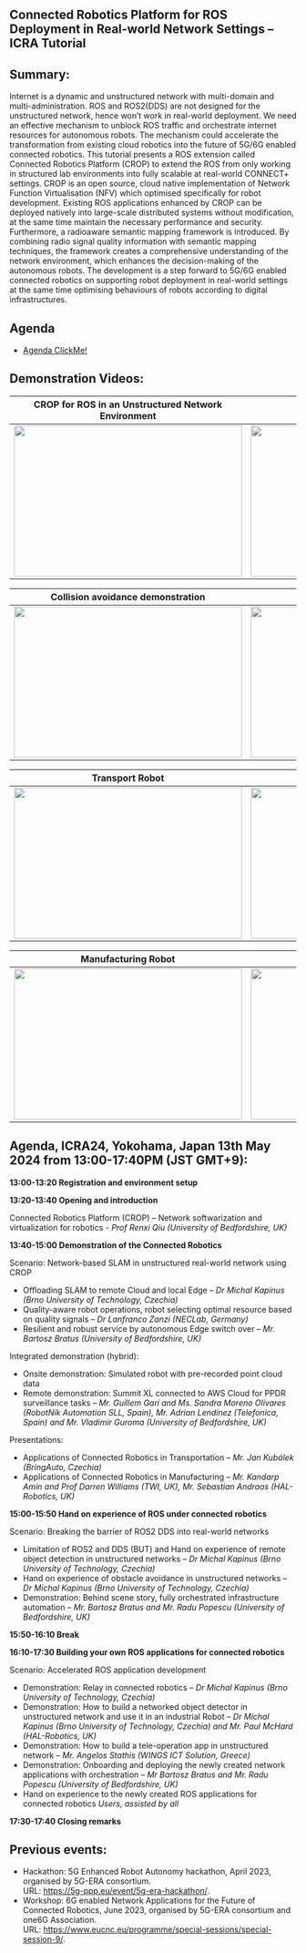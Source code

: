 ## Connected Robotics Platform for ROS Deployment in Real-world Network Settings – ICRA Tutorial

## Summary:
Internet is a dynamic and unstructured network with multi-domain and multi-administration. ROS and ROS2(DDS) are not designed for the unstructured network, hence won’t work in real-world deployment. We need an effective mechanism to unblock ROS traffic and orchestrate internet resources for autonomous robots. The mechanism could accelerate the transformation from existing cloud robotics into the future of 5G/6G enabled connected robotics. This tutorial presents a ROS extension called Connected Robotics Platform (CROP) to extend the ROS from only working in structured lab environments into fully scalable at real-world CONNECT+ settings. CROP is an open source, cloud native implementation of Network Function Virtualisation (NFV) which optimised specifically for robot development. Existing ROS applications enhanced by CROP can be deployed natively into large-scale distributed systems without modification, at the same time maintain the necessary performance and security. Furthermore, a radioaware semantic mapping framework is introduced. By combining radio signal quality information with semantic mapping techniques, the framework creates a comprehensive understanding of the network environment, which enhances the decision-making of the autonomous robots. The development is a step forward to 5G/6G  enabled connected robotics on supporting robot deployment in real-world settings at the same time optimising behaviours of robots according to digital infrastructures.


## Agenda

* [Agenda ClickMe!](#Agenda)


## Demonstration Videos:

CROP for ROS in an Unstructured Network Environment | Radio-Aware Semantic Maps
:-: | :-:
[<img src="https://img.youtube.com/vi/KtKC98YrqK0/maxresdefault.jpg"  width="400" height="265">](https://youtu.be/KtKC98YrqK0) | [<img src="https://img.youtube.com/vi/CMcDZyFyge8/maxresdefault.jpg" width="400" height="265">](https://youtu.be/CMcDZyFyge8&t)

Collision avoidance demonstration | Train detector demonstration
:-: | :-:
[<img src="https://img.youtube.com/vi/4RbB8IuZZy8/maxresdefault.jpg"  width="400" height="265">](https://youtu.be/4RbB8IuZZy8) | [<img src="https://img.youtube.com/vi/xiZsWGed9FU/maxresdefault.jpg"  width="400" height="265">](https://youtu.be/xiZsWGed9FU&t)


Transport Robot | Surveillance Robot
:-: | :-:
[<img src="https://img.youtube.com/vi/J19jpORf4Po/maxresdefault.jpg"  width="400" height="265">](https://www.youtube.com/watch?v=J19jpORf4Po) | [<img src="https://img.youtube.com/vi/-apRZ1EWGo0/maxresdefault.jpg"  width="400" height="265">](https://www.youtube.com/watch?v=-apRZ1EWGo0) 



Manufacturing Robot | 5G Testbed
:-: | :-:
[<img src="https://img.youtube.com/vi/t5Q4KgpOAp0/maxresdefault.jpg"  width="400" height="265">](https://www.youtube.com/watch?v=t5Q4KgpOAp0) | [<img src="https://img.youtube.com/vi/MQnypIggWu0/maxresdefault.jpg"  width="400" height="265">](https://www.youtube.com/watch?v=MQnypIggWu0) 


<div id="Agenda"></div>

## Agenda, ICRA24, Yokohama, Japan 13th May 2024 from 13:00-17:40PM (JST GMT+9):
**13:00-13:20 Registration and environment setup**

**13:20-13:40 Opening and introduction**

Connected Robotics Platform (CROP) – Network softwarization and virtualization for robotics - _Prof Renxi Qiu (University of Bedfordshire, UK)_

**13:40-15:00 Demonstration of the Connected Robotics**

Scenario: Network-based SLAM in unstructured real-world network using CROP
* Offloading SLAM to remote Cloud and local Edge – _Dr Michal Kapinus (Brno University of Technology, Czechia)_
* Quality-aware robot operations, robot selecting optimal resource based on quality signals – _Dr Lanfranco Zanzi (NECLab, Germany)_
* Resilient and robust service by autonomous Edge switch over – _Mr. Bartosz Bratus (University of Bedfordshire, UK)_

Integrated demonstration (hybrid): 
*	Onsite demonstration: Simulated robot with pre-recorded point cloud data 
*	Remote demonstration: Summit XL connected to AWS Cloud for PPDR surveillance tasks – _Mr. Guillem Garí and Ms. Sandra Moreno Olivares (RobotNik Automation SLL, Spain), Mr. Adrian Lendínez (Telefonica, Spain) and Mr. Vladimir Guroma (University of Bedfordshire, UK)_

Presentations:
*	Applications of Connected Robotics in Transportation – _Mr. Jan Kubálek (BringAuto, Czechia)_
*	Applications of Connected Robotics in Manufacturing – _Mr. Kandarp Amin and Prof Darren Williams (TWI, UK), Mr. Sebastian Andraos (HAL-Robotics, UK)_

**15:00-15:50 Hand on experience of ROS under connected robotics**

Scenario: Breaking the barrier of ROS2 DDS into real-world networks
* Limitation of ROS2 and DDS (BUT) and Hand on experience of remote object detection in unstructured networks – _Dr Michal Kapinus (Brno University of Technology, Czechia)_
* Hand on experience of obstacle avoidance in unstructured networks – _Dr Michal Kapinus (Brno University of Technology, Czechia)_
* Demonstration: Behind scene story, fully orchestrated infrastructure automation – _Mr. Bartosz Bratus and Mr. Radu Popescu (University of Bedfordshire, UK)_

**15:50-16:10 Break**

**16:10-17:30 Building your own ROS applications for connected robotics**

Scenario: Accelerated ROS application development
*	Demonstration: Relay in connected robotics – _Dr Michal Kapinus (Brno University of Technology, Czechia)_
*	Demonstration: How to build a networked object detector in unstructured network and use it in an industrial Robot – _Dr Michal Kapinus (Brno University of Technology, Czechia) and Mr. Paul McHard (HAL-Robotics, UK)_
*	Demonstration: How to build a tele-operation app in unstructured network – _Mr. Angelos Stathis (WINGS ICT Solution, Greece)_
*	Demonstration: Onboarding and deploying the newly created network applications with orchestration – _Mr Bartosz Bratus and Mr. Radu Popescu (University of Bedfordshire, UK)_
*	Hand on experience to the newly created ROS applications for connected robotics _Users, assisted by all_

**17:30-17:40 Closing remarks**




## Previous events:

* Hackathon: 5G Enhanced Robot Autonomy hackathon, April 2023, organised by 5G-ERA
consortium. \
URL: https://5g-ppp.eu/event/5g-era-hackathon/. 
* Workshop: 6G enabled Network Applications for the Future of Connected Robotics, June 2023, organised by 5G-ERA consortium and one6G Association. \
URL: https://www.eucnc.eu/programme/special-sessions/special-session-9/. 

